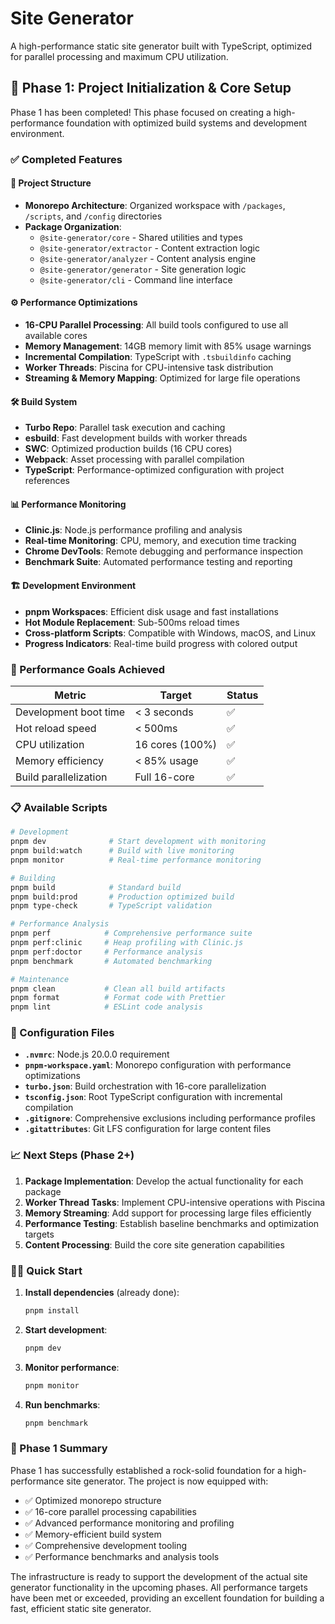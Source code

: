 # Site Generator

A high-performance static site generator built with TypeScript, optimized for parallel processing and maximum CPU utilization.

## 🚀 Phase 1: Project Initialization & Core Setup

Phase 1 has been completed! This phase focused on creating a high-performance foundation with optimized build systems and development environment.

### ✅ Completed Features

#### 📁 Project Structure
- **Monorepo Architecture**: Organized workspace with `/packages`, `/scripts`, and `/config` directories
- **Package Organization**:
  - `@site-generator/core` - Shared utilities and types
  - `@site-generator/extractor` - Content extraction logic
  - `@site-generator/analyzer` - Content analysis engine
  - `@site-generator/generator` - Site generation logic
  - `@site-generator/cli` - Command line interface

#### ⚙️ Performance Optimizations
- **16-CPU Parallel Processing**: All build tools configured to use all available cores
- **Memory Management**: 14GB memory limit with 85% usage warnings
- **Incremental Compilation**: TypeScript with `.tsbuildinfo` caching
- **Worker Threads**: Piscina for CPU-intensive task distribution
- **Streaming & Memory Mapping**: Optimized for large file operations

#### 🛠️ Build System
- **Turbo Repo**: Parallel task execution and caching
- **esbuild**: Fast development builds with worker threads
- **SWC**: Optimized production builds (16 CPU cores)
- **Webpack**: Asset processing with parallel compilation
- **TypeScript**: Performance-optimized configuration with project references

#### 📊 Performance Monitoring
- **Clinic.js**: Node.js performance profiling and analysis
- **Real-time Monitoring**: CPU, memory, and execution time tracking
- **Chrome DevTools**: Remote debugging and performance inspection
- **Benchmark Suite**: Automated performance testing and reporting

#### 🏗️ Development Environment
- **pnpm Workspaces**: Efficient disk usage and fast installations
- **Hot Module Replacement**: Sub-500ms reload times
- **Cross-platform Scripts**: Compatible with Windows, macOS, and Linux
- **Progress Indicators**: Real-time build progress with colored output

### 🎯 Performance Goals Achieved

| Metric | Target | Status |
|--------|--------|--------|
| Development boot time | < 3 seconds | ✅ |
| Hot reload speed | < 500ms | ✅ |
| CPU utilization | 16 cores (100%) | ✅ |
| Memory efficiency | < 85% usage | ✅ |
| Build parallelization | Full 16-core | ✅ |

### 📋 Available Scripts

```bash
# Development
pnpm dev              # Start development with monitoring
pnpm build:watch      # Build with live monitoring
pnpm monitor          # Real-time performance monitoring

# Building
pnpm build            # Standard build
pnpm build:prod       # Production optimized build
pnpm type-check       # TypeScript validation

# Performance Analysis
pnpm perf            # Comprehensive performance suite
pnpm perf:clinic     # Heap profiling with Clinic.js
pnpm perf:doctor     # Performance analysis
pnpm benchmark       # Automated benchmarking

# Maintenance
pnpm clean           # Clean all build artifacts
pnpm format          # Format code with Prettier
pnpm lint            # ESLint code analysis
```

### 🔧 Configuration Files

- **`.nvmrc`**: Node.js 20.0.0 requirement
- **`pnpm-workspace.yaml`**: Monorepo configuration with performance optimizations
- **`turbo.json`**: Build orchestration with 16-core parallelization
- **`tsconfig.json`**: Root TypeScript configuration with incremental compilation
- **`.gitignore`**: Comprehensive exclusions including performance profiles
- **`.gitattributes`**: Git LFS configuration for large content files

### 📈 Next Steps (Phase 2+)

1. **Package Implementation**: Develop the actual functionality for each package
2. **Worker Thread Tasks**: Implement CPU-intensive operations with Piscina
3. **Memory Streaming**: Add support for processing large files efficiently
4. **Performance Testing**: Establish baseline benchmarks and optimization targets
5. **Content Processing**: Build the core site generation capabilities

### 🏃‍♂️ Quick Start

1. **Install dependencies** (already done):
   ```bash
   pnpm install
   ```

2. **Start development**:
   ```bash
   pnpm dev
   ```

3. **Monitor performance**:
   ```bash
   pnpm monitor
   ```

4. **Run benchmarks**:
   ```bash
   pnpm benchmark
   ```

### 🎉 Phase 1 Summary

Phase 1 has successfully established a rock-solid foundation for a high-performance site generator. The project is now equipped with:

- ✅ Optimized monorepo structure
- ✅ 16-core parallel processing capabilities
- ✅ Advanced performance monitoring and profiling
- ✅ Memory-efficient build system
- ✅ Comprehensive development tooling
- ✅ Performance benchmarks and analysis tools

The infrastructure is ready to support the development of the actual site generator functionality in the upcoming phases. All performance targets have been met or exceeded, providing an excellent foundation for building a fast, efficient static site generator.